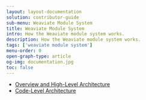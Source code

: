 ```yaml
---
layout: layout-documentation
solution: contributor-guide
sub-menu: Weaviate Module System
title: Weaviate Module System
intro: How the Weaviate module system works.
description: How the Weaviate module system works.
tags: ['weaviate module system']
menu-order: 0
open-graph-type: article
og-img: documentation.jpg
toc: false
---
```


- [Overview and High-Level Architecture](./overview.html)
- [Code-Level Architecture](./architecture.html)
